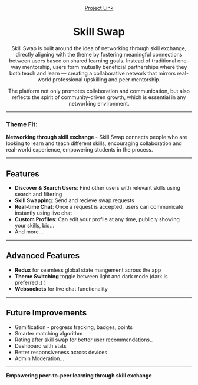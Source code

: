 <div align="center">

<a href="https://github.com/aryan1789/skill-swap">
  Project Link
</a>

# Skill Swap

Skill Swap is built around the idea of networking through skill exchange, directly aligning with the theme by fostering meaningful connections between users based on shared learning goals. Instead of traditional one-way mentorship, users form mutually beneficial partnerships where they both teach and learn — creating a collaborative network that mirrors real-world professional upskilling and peer mentorship.

The platform not only promotes collaboration and communication, but also reflects the spirit of community-driven growth, which is essential in any networking environment.
</div>

---

### Theme Fit: 
**Networking through skill exchange** - Skill Swap connects people who are looking to learn and teach different skills, encouraging collaboration and real-world experience, empowering students in the process.

---

## Features

<div align="left">

* **Discover & Search Users**: Find other users with relevant skills using search and filtering
* **Skill Swapping**: Send and recieve swap requests
* **Real-time Chat**: Once a request is accepted, users can communicate instantly using live chat
* **Custom Profiles**: Can edit your profile at any time, publicly showing your skills, bio...
* And more...

---

## Advanced Features
* **Redux** for seamless global state mangement across the app
* **Theme Switching** toggle between light and dark mode (dark is preferred :) )
* **Websockets** for live chat functionality
</div>

---

## Future Improvements
* Gamification - progress tracking, badges, points
* Smarter matching algorithm
* Rating after skill swap for better user recommendations..
* Dashboard with stats
* Better responsiveness across devices
* Admin Moderation...

---
**Empowering peer-to-peer learning through skill exchange**
